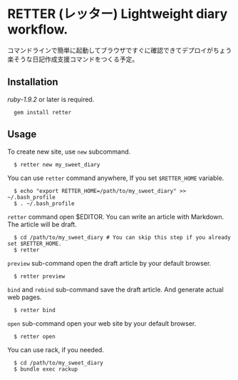 # RETTER (レッター) Lightweight diary workflow.

コマンドラインで簡単に起動してブラウザですぐに確認できてデプロイがちょう楽そうな日記作成支援コマンドをつくる予定。

## Installation

*ruby-1.9.2* or later is required.

~~~~
  gem install retter
~~~~

## Usage

To create new site, use `new` subcommand.

~~~~
  $ retter new my_sweet_diary
~~~~

You can use `retter` command anywhere, If you set `$RETTER_HOME` variable.

~~~~
  $ echo "export RETTER_HOME=/path/to/my_sweet_diary" >> ~/.bash_profile
  $ . ~/.bash_profile
~~~~

`retter` command open $EDITOR. You can write an article with Markdown.
The article will be draft.

~~~~
  $ cd /path/to/my_sweet_diary # You can skip this step if you already set $RETTER_HOME.
  $ retter
~~~~

`preview` sub-command open the draft article by your default browser.

~~~~
  $ retter preview
~~~~

`bind` and `rebind` sub-command save the draft article.
And generate actual web pages.

~~~~
  $ retter bind
~~~~

`open` sub-command open your web site by your default browser.

~~~~
  $ retter open
~~~~

You can use rack, if you needed.

~~~~
  $ cd /path/to/my_sweet_diary
  $ bundle exec rackup
~~~~



